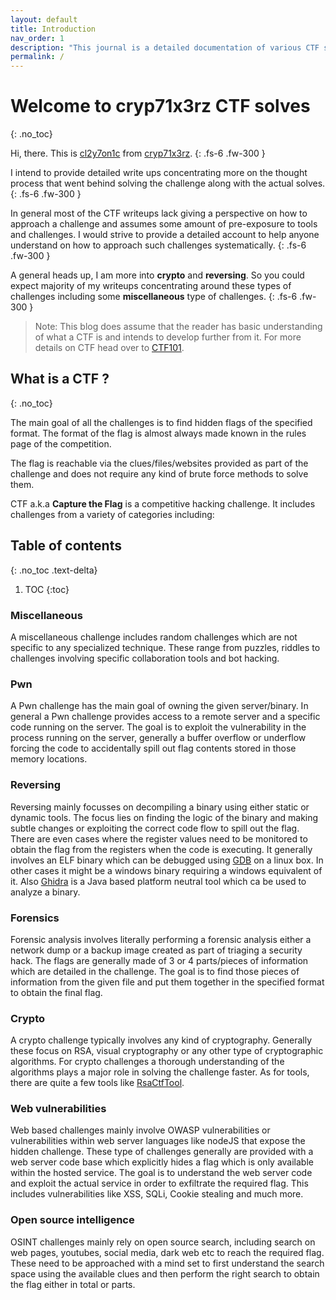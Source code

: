 ```yaml
---
layout: default
title: Introduction
nav_order: 1
description: "This journal is a detailed documentation of various CTF solves"
permalink: /
---
```


# Welcome to cryp71x3rz CTF solves
{: .no_toc}

Hi, there. This is [cl2y7on1c][1] from [cryp71x3rz][2].
{: .fs-6 .fw-300 }


I intend to provide detailed write ups concentrating more on the thought process
that went behind solving the challenge along with the actual solves.
{: .fs-6 .fw-300 }

In general most of the CTF writeups lack giving a perspective on how to approach a 
challenge and assumes some amount of pre-exposure to tools and challenges. I would
strive to provide a detailed account to help anyone understand on how to approach
such challenges systematically.
{: .fs-6 .fw-300 }

A general heads up, I am more into **crypto** and **reversing**. So you could expect
majority of my writeups concentrating around these types of challenges including some
**miscellaneous** type of challenges.
{: .fs-6 .fw-300 }

> Note: This blog does assume that the reader has basic understanding of what a CTF is and intends to develop further from it. For more details on CTF head over to [CTF101][3].

## What is a CTF ?
{: .no_toc}

The main goal of all the challenges is to find hidden flags of the specified format. The format
of the flag is almost always made known in the rules page of the competition.

The flag is reachable via the clues/files/websites provided as part of the
challenge and does not require any kind of brute force methods to solve them.

CTF a.k.a **Capture the Flag** is a competitive hacking challenge. It includes challenges from
a variety of categories including:

## Table of contents
{: .no_toc .text-delta}

1. TOC
{:toc}

### Miscellaneous
A miscellaneous challenge includes random challenges which are not specific to any specialized
technique. These range from puzzles, riddles to challenges involving specific collaboration tools
and bot hacking.

### Pwn
A Pwn challenge has the main goal of owning the given server/binary. In general a Pwn challenge provides
access to a remote server and a specific code running on the server. The goal is to exploit the vulnerability
in the process running on the server, generally a buffer overflow or underflow forcing the code to accidentally
spill out flag contents stored in those memory locations.

### Reversing
Reversing mainly focusses on decompiling a binary using either static or dynamic tools. The focus lies
on finding the logic of the binary and making subtle changes or exploiting the correct code flow to
spill out the flag. There are even cases where the register values need to be monitored to obtain the flag
from the registers when the code is executing. It generally involves an ELF binary which can be debugged
using [GDB][4] on a linux box. In other cases it might be a windows binary requiring a windows equivalent of it.
Also [Ghidra][5] is a Java based platform neutral tool which ca be used to analyze a binary.

### Forensics
Forensic analysis involves literally performing a forensic analysis either a network dump or a backup image
created as part of triaging a security hack. The flags are generally made of 3 or 4 parts/pieces of information
which are detailed in the challenge. The goal is to find those pieces of information from the given file and
put them together in the specified format to obtain the final flag.

### Crypto
A crypto challenge typically involves any kind of cryptography. Generally these focus on RSA, visual cryptography
or any other type of cryptographic algorithms. For crypto challenges a thorough understanding of the algorithms
plays a major role in solving the challenge faster. As for tools, there are quite a few tools like [RsaCtfTool][6].

### Web vulnerabilities
Web based challenges mainly involve OWASP vulnerabilities or vulnerabilities within web server languages like
nodeJS that expose the hidden challenge. These type of challenges generally are provided with a web server code
base which explicitly hides a flag which is only available within the hosted service. The goal is to understand the
web server code and exploit the actual service in order to exfiltrate the required flag. This includes vulnerabilities
like XSS, SQLi, Cookie stealing and much more.

### Open source intelligence
OSINT challenges mainly rely on open source search, including search on web pages, youtubes, social media, dark web etc
to reach the required flag. These need to be approached with a mind set to first understand the search space using the
available clues and then perform the right search to obtain the flag either in total or parts.

[1]: https://ctftime.org/user/ 
[2]: https://ctftime.org/team/135603
[3]: https://ctf101.org/
[4]: https://www.gnu.org/software/gdb/
[5]: https://ghidra-sre.org/
[6]: https://github.com/Ganapati/RsaCtfTool
